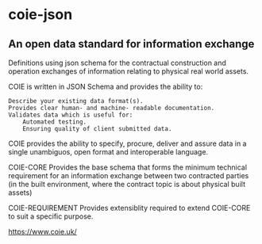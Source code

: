 # coie-json

## An open data standard for information exchange

Definitions using json schema for the contractual construction and 
operation exchanges of information relating to physical real world assets.

COIE is written in JSON Schema and provides the ability to:

    Describe your existing data format(s).
    Provides clear human- and machine- readable documentation.
    Validates data which is useful for:
        Automated testing.
        Ensuring quality of client submitted data.

COIE provides the ability to specify, procure, deliver and assure data in a single unambiguos, open format and interoperable language.

COIE-CORE
Provides the base schema that forms the minimum technical requirement for an information exchange between two contracted parties (in the built environment, where the contract topic is about physical built assets)



COIE-REQUIREMENT 
Provides extensiblity required to extend COIE-CORE to suit a specific purpose. 

https://www.coie.uk/
